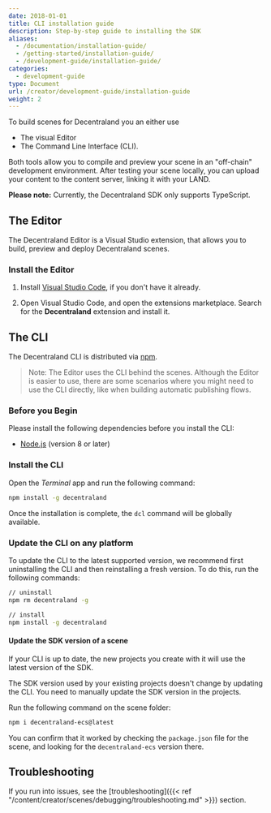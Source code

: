 ```yaml
---
date: 2018-01-01
title: CLI installation guide
description: Step-by-step guide to installing the SDK
aliases:
  - /documentation/installation-guide/
  - /getting-started/installation-guide/
  - /development-guide/installation-guide/
categories:
  - development-guide
type: Document
url: /creator/development-guide/installation-guide
weight: 2
---
```



To build scenes for Decentraland you an either use 

- The visual Editor
- The Command Line Interface (CLI).

Both tools allow you to compile and preview your scene in an "off-chain" development environment. After testing your scene locally, you can upload your content to the content server, linking it with your LAND.

**Please note:** Currently, the Decentraland SDK only supports TypeScript.

## The Editor

The Decentraland Editor is a Visual Studio extension, that allows you to build, preview and deploy Decentraland scenes.

### Install the Editor

1) Install [Visual Studio Code](https://code.visualstudio.com/), if you don't have it already.

2) Open Visual Studio Code, and open the extensions marketplace. Search for the **Decentraland** extension and install it.


## The CLI

The Decentraland CLI is distributed via [npm](https://www.npmjs.com/get-npm?utm_source=house&utm_medium=homepage&utm_campaign=free%20orgs&utm_term=Install%20npm).

> Note: The Editor uses the CLI behind the scenes. Although the Editor is easier to use, there are some scenarios where you might need to use the CLI directly, like when building automatic publishing flows.

### Before you Begin

Please install the following dependencies before you install the CLI:

- [Node.js](https://nodejs.org) (version 8 or later)

### Install the CLI

Open the _Terminal_ app and run the following command:

```bash
npm install -g decentraland
```

Once the installation is complete, the `dcl` command will be globally available.

### Update the CLI on any platform

To update the CLI to the latest supported version, we recommend first uninstalling the CLI and then reinstalling a fresh version. To do this, run the following commands:

```bash
// uninstall
npm rm decentraland -g

// install
npm install -g decentraland
```

#### Update the SDK version of a scene

If your CLI is up to date, the new projects you create with it will use the latest version of the SDK.

The SDK version used by your existing projects doesn't change by updating the CLI. You need to manually update the SDK version in the projects.

Run the following command on the scene folder:

```bash
npm i decentraland-ecs@latest
```

You can confirm that it worked by checking the `package.json` file for the scene, and looking for the `decentraland-ecs` version there.

## Troubleshooting

If you run into issues, see the [troubleshooting]({{< ref "/content/creator/scenes/debugging/troubleshooting.md" >}}) section.



<!--


#### Optional: Install Git

Mac OS and linux-based machines should have git installed by default, these steps should only be relevant to Windows based machines.

1.  Download [git](https://git-scm.com/download/win) (you'll likely want the 64-bit Windows version)
2.  The installation process will prompt you to choose severla options, we recommend the following:
	1.  Install **git bash**
	2.  For default text editor, select **Use the Nano editor by default**
	3.  For path environment, select **Use Git from the Windows Command Prompt**
	4.  For SSH executable, select **Use OpenSSH**
	5.  For HTTPS transport backend, select **Use the OpenSSL library**
	6.  For line ending conversions, select **Checkout Windows-style, commit Unix-style line endings**
	7.  For the terminal emulator to use with Git Bash select **Use MinTTY**
	8.  On the final installation screen select the following options
		- **Enable file system caching**
		- **Enable Git Credential Manager**
		- **Enable symbolic links**

-->
